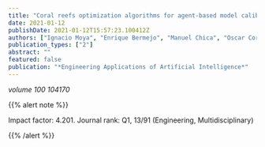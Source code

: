 ```yaml
---
title: "Coral reefs optimization algorithms for agent-based model calibration"
date: 2021-01-12
publishDate: 2021-01-12T15:57:23.100412Z
authors: ["Ignacio Moya", "Enrique Bermejo", "Manuel Chica", "Oscar Cordon"]
publication_types: ["2"]
abstract: ""
featured: false
publication: "*Engineering Applications of Artificial Intelligence*"
---
```



_volume 100 104170_


{{% alert note %}}

Impact factor: 4.201. Journal rank: Q1, 13/91 (Engineering, Multidisciplinary)

{{% /alert %}}


